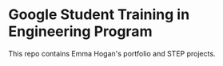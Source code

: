 # Google Student Training in Engineering Program

This repo contains Emma Hogan's portfolio and STEP projects.